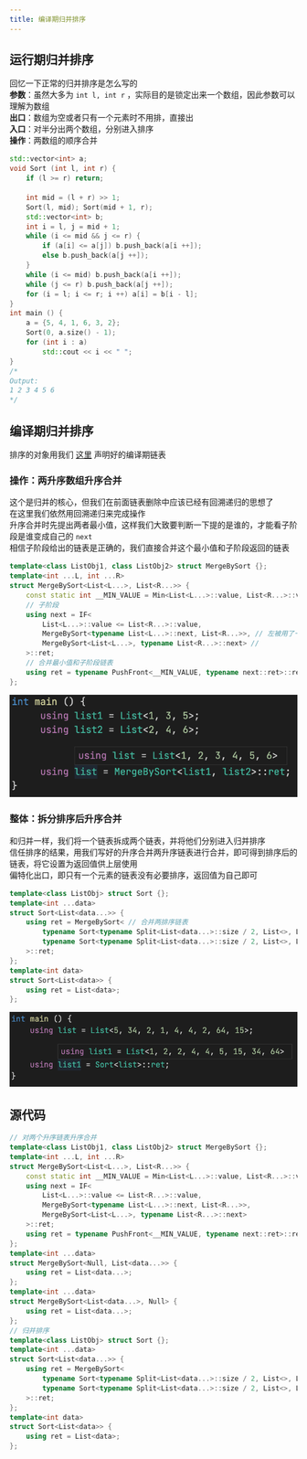 ```yaml
---
title: 编译期归并排序
---
```


## 运行期归并排序

回忆一下正常的归并排序是怎么写的  
**参数**：虽然大多为 `int l, int r` ，实际目的是锁定出来一个数组，因此参数可以理解为数组  
**出口**：数组为空或者只有一个元素时不用排，直接出  
**入口**：对半分出两个数组，分别进入排序  
**操作**：两数组的顺序合并  

```cpp
std::vector<int> a;
void Sort (int l, int r) {
    if (l >= r) return;

    int mid = (l + r) >> 1;
    Sort(l, mid); Sort(mid + 1, r);
    std::vector<int> b;
    int i = l, j = mid + 1;
    while (i <= mid && j <= r) {
        if (a[i] <= a[j]) b.push_back(a[i ++]);
        else b.push_back(a[j ++]);
    }
    while (i <= mid) b.push_back(a[i ++]);
    while (j <= r) b.push_back(a[j ++]);
    for (i = l; i <= r; i ++) a[i] = b[i - l];
}
int main () {
    a = {5, 4, 1, 6, 3, 2};
    Sort(0, a.size() - 1);
    for (int i : a) 
        std::cout << i << " "; 
}
/*
Output:
1 2 3 4 5 6
*/
```

## 编译期归并排序

排序的对象用我们 [这里](./4-compile-list.html) 声明好的编译期链表

### 操作：两升序数组升序合并

这个是归并的核心，但我们在前面链表删除中应该已经有回溯递归的思想了  
在这里我们依然用回溯递归来完成操作  
升序合并时先提出两者最小值，这样我们大致要判断一下提的是谁的，才能看子阶段是谁变成自己的 `next`  
相信子阶段给出的链表是正确的，我们直接合并这个最小值和子阶段返回的链表  

```cpp
template<class ListObj1, class ListObj2> struct MergeBySort {};
template<int ...L, int ...R>
struct MergeBySort<List<L...>, List<R...>> {
    const static int __MIN_VALUE = Min<List<L...>::value, List<R...>::value>::value;
    // 子阶段
    using next = IF<
        List<L...>::value <= List<R...>::value,
        MergeBySort<typename List<L...>::next, List<R...>>, // 左被用了一个
        MergeBySort<List<L...>, typename List<R...>::next> // 
    >::ret;
    // 合并最小值和子阶段链表
    using ret = typename PushFront<__MIN_VALUE, typename next::ret>::ret;
};
```

![20230313193014](https://raw.githubusercontent.com/Tequila-Avage/PicGoBeds/master/20230313193014.png)


### 整体：拆分排序后升序合并

和归并一样，我们将一个链表拆成两个链表，并将他们分别进入归并排序  
信任排序的结果，用我们写好的升序合并两升序链表进行合并，即可得到排序后的链表，将它设置为返回值供上层使用  
偏特化出口，即只有一个元素的链表没有必要排序，返回值为自己即可  

```cpp
template<class ListObj> struct Sort {};
template<int ...data>
struct Sort<List<data...>> {
    using ret = MergeBySort< // 合并两排序链表
        typename Sort<typename Split<List<data...>::size / 2, List<>, List<data...>>::_L>::ret, // 对左半链表排序
        typename Sort<typename Split<List<data...>::size / 2, List<>, List<data...>>::_R>::ret  // 对右半链表排序
    >::ret;
};
template<int data>
struct Sort<List<data>> {
    using ret = List<data>;
};
```

![20230313192922](https://raw.githubusercontent.com/Tequila-Avage/PicGoBeds/master/20230313192922.png)


## 源代码

```cpp
// 对两个升序链表升序合并
template<class ListObj1, class ListObj2> struct MergeBySort {};
template<int ...L, int ...R>
struct MergeBySort<List<L...>, List<R...>> {
    const static int __MIN_VALUE = Min<List<L...>::value, List<R...>::value>::value;
    using next = IF<
        List<L...>::value <= List<R...>::value,
        MergeBySort<typename List<L...>::next, List<R...>>,
        MergeBySort<List<L...>, typename List<R...>::next>
    >::ret;
    using ret = typename PushFront<__MIN_VALUE, typename next::ret>::ret;
};
template<int ...data>
struct MergeBySort<Null, List<data...>> {
    using ret = List<data...>;
};
template<int ...data>
struct MergeBySort<List<data...>, Null> {
    using ret = List<data...>;
};
// 归并排序
template<class ListObj> struct Sort {};
template<int ...data>
struct Sort<List<data...>> {
    using ret = MergeBySort<
        typename Sort<typename Split<List<data...>::size / 2, List<>, List<data...>>::_L>::ret,
        typename Sort<typename Split<List<data...>::size / 2, List<>, List<data...>>::_R>::ret
    >::ret;
};
template<int data>
struct Sort<List<data>> {
    using ret = List<data>;
};
```